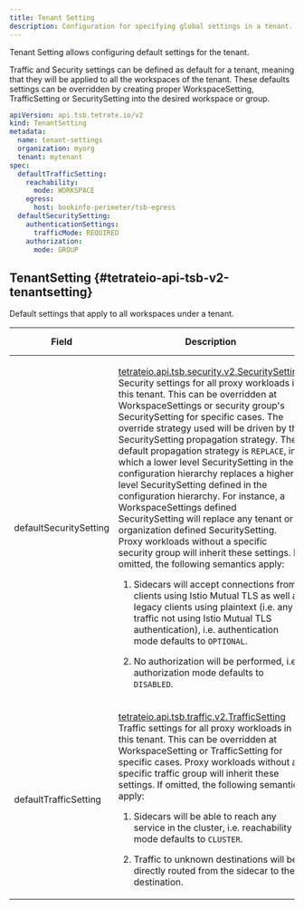 ```yaml
---
title: Tenant Setting
description: Configuration for specifying global settings in a tenant.
---
```




<!-- WARNING: This page is generated. Please take a look at extensions/plugin-service-bridge-api-docs/src/files/doc/page.ejs -->

Tenant Setting allows configuring default settings for the tenant.

Traffic and Security settings can be defined as default for a tenant, meaning that they
will be applied to all the workspaces of the tenant.
These defaults settings can be overridden by creating proper WorkspaceSetting, TrafficSetting or SecuritySetting
into the desired workspace or group.

```yaml
apiVersion: api.tsb.tetrate.io/v2
kind: TenantSetting
metadata:
  name: tenant-settings
  organization: myorg
  tenant: mytenant
spec:
  defaultTrafficSetting:
    reachability:
      mode: WORKSPACE
    egress: 
      host: bookinfo-perimeter/tsb-egress
  defaultSecuritySetting:
    authenticationSettings:
      trafficMode: REQUIRED
    authorization:
      mode: GROUP
```





## TenantSetting {#tetrateio-api-tsb-v2-tenantsetting}

Default settings that apply to all workspaces under a tenant.



  
<div class="generated-table"></div>

<table>
<thead>
<tr>
<th>Field</th>
<th class="description">Description</th>
<th>Validation Rule</th>
</tr>
</thead>
    
<tr>
<td>


defaultSecuritySetting

</td>

<td>

[tetrateio.api.tsb.security.v2.SecuritySetting](../../tsb/security/v2/security_setting#tetrateio-api-tsb-security-v2-securitysetting) <br/> Security settings for all proxy workloads in this tenant.
This can be overridden at WorkspaceSettings or security
group's SecuritySetting for specific cases.
The override strategy used will be driven by the SecuritySetting propagation strategy.
The default propagation strategy is `REPLACE`, in which a lower level SecuritySetting in the configuration
hierarchy replaces a higher level SecuritySetting defined in the configuration hierarchy.
For instance, a WorkspaceSettings defined SecuritySetting will replace any tenant or
organization defined SecuritySetting.
Proxy workloads without a specific security group will inherit these settings.
If omitted, the following semantics apply:

1. Sidecars will accept connections from clients using Istio
Mutual TLS as well as legacy clients using plaintext (i.e. any
traffic not using Istio Mutual TLS authentication),
i.e. authentication mode defaults to `OPTIONAL`.

2. No authorization will be performed, i.e., authorization mode defaults to `DISABLED`.

</td>

<td>

&ndash;

</td>
</tr>
    
<tr>
<td>


defaultTrafficSetting

</td>

<td>

[tetrateio.api.tsb.traffic.v2.TrafficSetting](../../tsb/traffic/v2/traffic_setting#tetrateio-api-tsb-traffic-v2-trafficsetting) <br/> Traffic settings for all proxy workloads in this tenant.
This can be overridden at WorkspaceSetting or TrafficSetting for specific cases.
Proxy workloads without a specific traffic group will inherit these settings.
If omitted, the following semantics apply:

1. Sidecars will be able to reach any service in the
cluster, i.e. reachability mode defaults to `CLUSTER`.

2. Traffic to unknown destinations will be directly routed from
the sidecar to the destination.

</td>

<td>

&ndash;

</td>
</tr>
    
</table>
  



